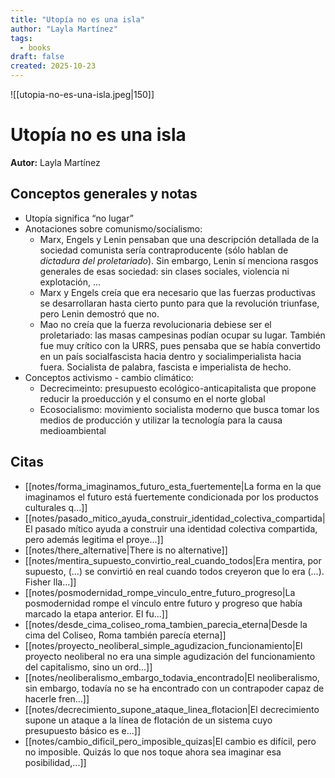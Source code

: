 ```yaml
---
title: "Utopía no es una isla"
author: "Layla Martínez"
tags:
  - books
draft: false
created: 2025-10-23
---
```


![[utopia-no-es-una-isla.jpeg|150]]

# Utopía no es una isla

**Autor:** Layla Martínez


## Conceptos generales y notas
- Utopía significa “no lugar”
- Anotaciones sobre comunismo/socialismo:
  - Marx, Engels y Lenin pensaban que una descripción detallada de la sociedad comunista sería contraproducente (sólo hablan de *dictadura del proletariado*). Sin embargo, Lenin sí menciona rasgos generales de esas sociedad: sin clases sociales, violencia ni explotación, …
  - Marx y Engels creía que era necesario que las fuerzas productivas se desarrollaran hasta cierto punto para que la revolución triunfase, pero Lenin demostró que no.
  - Mao no creía que la fuerza revolucionaria debiese ser el proletariado: las masas campesinas podían ocupar su lugar. También fue muy crítico con la URRS, pues pensaba que se había convertido en un país socialfascista hacia dentro y socialimperialista hacia fuera. Socialista de palabra, fascista e imperialista de hecho.
- Conceptos activismo - cambio climático:
  - Decrecimeinto: presupuesto ecológico-anticapitalista que propone reducir la proeducción y el consumo en el norte global
  - Ecosocialismo: movimiento socialista moderno que busca tomar los medios de producción y utilizar la tecnología para la causa medioambiental


## Citas
- [[notes/forma_imaginamos_futuro_esta_fuertemente|La forma en la que imaginamos el futuro está fuertemente condicionada por los productos culturales q...]]
- [[notes/pasado_mitico_ayuda_construir_identidad_colectiva_compartida|El pasado mítico ayuda a construir una identidad colectiva compartida, pero además legitima el proye...]]
- [[notes/there_alternative|There is no alternative]]
- [[notes/mentira_supuesto_convirtio_real_cuando_todos|Era mentira, por supuesto, (…) se convirtió en real cuando todos creyeron que lo era (…). Fisher lla...]]
- [[notes/posmodernidad_rompe_vinculo_entre_futuro_progreso|La posmodernidad rompe el vínculo entre futuro y progreso que había marcado la etapa anterior. El fu...]]
- [[notes/desde_cima_coliseo_roma_tambien_parecia_eterna|Desde la cima del Coliseo, Roma también parecía eterna]]
- [[notes/proyecto_neoliberal_simple_agudizacion_funcionamiento|El proyecto neoliberal no era una simple agudización del funcionamiento del capitalismo, sino un ord...]]
- [[notes/neoliberalismo_embargo_todavia_encontrado|El neoliberalismo, sin embargo, todavía no se ha encontrado con un contrapoder capaz de hacerle fren...]]
- [[notes/decrecimiento_supone_ataque_linea_flotacion|El decrecimiento supone un ataque a la línea de flotación de un sistema cuyo presupuesto básico es e...]]
- [[notes/cambio_dificil_pero_imposible_quizas|El cambio es difícil, pero no imposible. Quizás lo que nos toque ahora sea imaginar esa posibilidad,...]]
